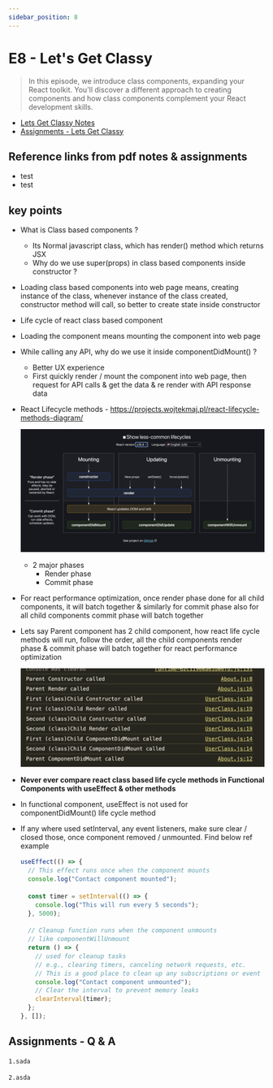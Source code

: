 ```yaml
---
sidebar_position: 8
---
```


# E8 - Let's Get Classy

> In this episode, we introduce class components, expanding your React toolkit. You'll discover a different approach to creating components and how class components complement your React development skills.

- [Lets Get Classy Notes](https://github.com/pravn27/reactjs-tech-doc/blob/master/docs/reactjs-course-tutorials/namaste-reactjs-course/readerDoc/E8-Get-Classy/E8-lets-get-classy.pdf)
- [Assignments - Lets Get Classy](https://github.com/pravn27/reactjs-tech-doc/blob/master/docs/reactjs-course-tutorials/namaste-reactjs-course/readerDoc/E8-Get-Classy/Assignments-LetsGetClassy.pdf)

## Reference links from pdf notes & assignments

- test
- test

## key points

- What is Class based components ?
  - Its Normal javascript class, which has render() method which returns JSX
  - Why do we use super(props) in class based components inside constructor ?
- Loading class based components into web page means, creating instance of the class, whenever instance of the class created, constructor method will call, so better to create state inside constructor
- Life cycle of react class based component
- Loading the component means mounting the component into web page
- While calling any API, why do we use it inside componentDidMount() ?
  - Better UX experience
  - First quickly render / mount the component into web page, then request for API calls & get the data & re render with API response data
- React Lifecycle methods - https://projects.wojtekmaj.pl/react-lifecycle-methods-diagram/

  ![alt text](../images/react-lifeCycle-methods.png)

  - 2 major phases
    - Render phase
    - Commit phase

- For react performance optimization, once render phase done for all child components, it will batch together & similarly for commit phase also for all child components commit phase will batch together
- Lets say Parent component has 2 child component, how react life cycle methods will run, follow the order, all the child components render phase & commit phase will batch together for react performance optimization

  ![alt text](../images/order-react-lifecyle.png)

- **Never ever compare react class based life cycle methods in Functional Components with useEffect & other methods**

- In functional component, useEffect is not used for componentDidMount() life cycle method

- If any where used setInterval, any event listeners, make sure clear / closed those, once component removed / unmounted. Find below ref example

  ```javascript
  useEffect(() => {
    // This effect runs once when the component mounts
    console.log("Contact component mounted");

    const timer = setInterval(() => {
      console.log("This will run every 5 seconds");
    }, 5000);

    // Cleanup function runs when the component unmounts
    // like componentWillUnmount
    return () => {
      // used for cleanup tasks
      // e.g., clearing timers, canceling network requests, etc.
      // This is a good place to clean up any subscriptions or event listeners
      console.log("Contact component unmounted");
      // Clear the interval to prevent memory leaks
      clearInterval(timer);
    };
  }, []);
  ```

## Assignments - Q & A

    1.sada

    2.asda

